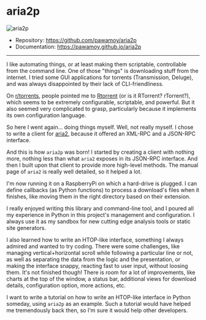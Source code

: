 # aria2p

![aria2p](../assets/aria2p.gif)

- Repository: https://github.com/pawamoy/aria2p
- Documentation: https://pawamoy.github.io/aria2p

---

I like automating things, or at least making them scriptable, controllable from the command line. One of those "things" is downloading stuff from the internet. I tried some GUI applications for torrents (Transmission, Deluge), and was always disappointed by their lack of CLI-friendliness.

On [r/torrents](https://reddit.com/r/torrents), people pointed me to [Rtorrent](https://rakshasa.github.io/rtorrent/) (or is it RTorrent? rTorrent?), which seems to be extremely configurable, scriptable, and powerful. But it also seemed very complicated to grasp, particularly because it implements its own configuration language.

So here I went again... doing things myself. Well, not really myself. I chose to write a client for [aria2](https://aria2.github.io/), because it offered an XML-RPC and a JSON-RPC interface.

And this is how `aria2p` was born! I started by creating a client with nothing more, nothing less than what `aria2` exposes in its JSON-RPC interface. And then I built upon that client to provide more high-level methods. The manual page of `aria2` is really well detailed, so it helped a lot.

I'm now running it on a RaspberryPi on which a hard-drive is plugged. I can define callbacks (as Python functions) to process a download's files when it finishes, like moving them in the right directory based on their extension.

I really enjoyed writing this library and command-line tool, and I poured all my experience in Python in this project's management and configuration. I always use it as my sandbox for new cutting edge analysis tools or static site generators.

I also learned how to write an HTOP-like interface, something I always admired and wanted to try coding. There were some challenges, like managing vertical+horizontal scroll while following a particular line or not, as well as separating the data from the logic and the presentation, or making the interface snappy, reacting fast to user input, without loosing them. It's not finished though! There is room for a lot of improvements, like charts at the top of the window, a status bar, additional views for download details, configuration option, more actions, etc.

I want to write a tutorial on how to write an HTOP-like interface in Python someday, using `aria2p` as an example. Such a tutorial would have helped me tremendously back then, so I'm sure it would help other developers.
